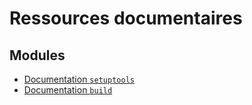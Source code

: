 # Ressources documentaires


## Modules

- [Documentation `setuptools`](https://setuptools.pypa.io/en/latest/userguide/quickstart.html)
- [Documentation `build`](https://pypa-build.readthedocs.io/en/latest/index.html)

